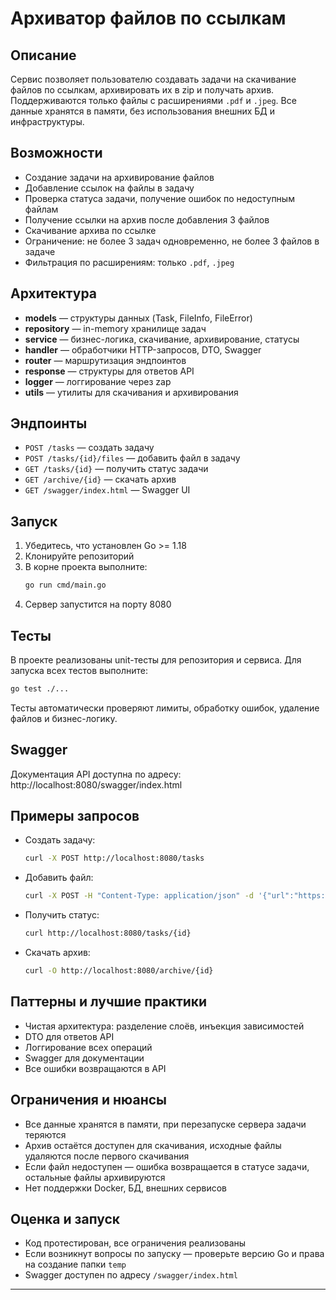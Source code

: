 # Архиватор файлов по ссылкам

## Описание
Сервис позволяет пользователю создавать задачи на скачивание файлов по ссылкам, архивировать их в zip и получать архив. Поддерживаются только файлы с расширениями `.pdf` и `.jpeg`. Все данные хранятся в памяти, без использования внешних БД и инфраструктуры.

## Возможности
- Создание задачи на архивирование файлов
- Добавление ссылок на файлы в задачу
- Проверка статуса задачи, получение ошибок по недоступным файлам
- Получение ссылки на архив после добавления 3 файлов
- Скачивание архива по ссылке
- Ограничение: не более 3 задач одновременно, не более 3 файлов в задаче
- Фильтрация по расширениям: только `.pdf`, `.jpeg`

## Архитектура
- **models** — структуры данных (Task, FileInfo, FileError)
- **repository** — in-memory хранилище задач
- **service** — бизнес-логика, скачивание, архивирование, статусы
- **handler** — обработчики HTTP-запросов, DTO, Swagger
- **router** — маршрутизация эндпоинтов
- **response** — структуры для ответов API
- **logger** — логгирование через zap
- **utils** — утилиты для скачивания и архивирования

## Эндпоинты
- `POST /tasks` — создать задачу
- `POST /tasks/{id}/files` — добавить файл в задачу
- `GET /tasks/{id}` — получить статус задачи
- `GET /archive/{id}` — скачать архив
- `GET /swagger/index.html` — Swagger UI


## Запуск
1. Убедитесь, что установлен Go >= 1.18
2. Клонируйте репозиторий
3. В корне проекта выполните:
   ```bash
   go run cmd/main.go
   ```
4. Сервер запустится на порту 8080

## Тесты
В проекте реализованы unit-тесты для репозитория и сервиса.
Для запуска всех тестов выполните:
```bash
go test ./...
```
Тесты автоматически проверяют лимиты, обработку ошибок, удаление файлов и бизнес-логику.

## Swagger
Документация API доступна по адресу:
http://localhost:8080/swagger/index.html

## Примеры запросов
- Создать задачу:
  ```bash
  curl -X POST http://localhost:8080/tasks
  ```
- Добавить файл:
  ```bash
  curl -X POST -H "Content-Type: application/json" -d '{"url":"https://example.com/file.pdf"}' http://localhost:8080/tasks/{id}/files
  ```
- Получить статус:
  ```bash
  curl http://localhost:8080/tasks/{id}
  ```
- Скачать архив:
  ```bash
  curl -O http://localhost:8080/archive/{id}
  ```

## Паттерны и лучшие практики
- Чистая архитектура: разделение слоёв, инъекция зависимостей
- DTO для ответов API
- Логгирование всех операций
- Swagger для документации
- Все ошибки возвращаются в API

## Ограничения и нюансы
- Все данные хранятся в памяти, при перезапуске сервера задачи теряются
- Архив остаётся доступен для скачивания, исходные файлы удаляются после первого скачивания
- Если файл недоступен — ошибка возвращается в статусе задачи, остальные файлы архивируются
- Нет поддержки Docker, БД, внешних сервисов

## Оценка и запуск
- Код протестирован, все ограничения реализованы
- Если возникнут вопросы по запуску — проверьте версию Go и права на создание папки `temp`
- Swagger доступен по адресу `/swagger/index.html`

---
